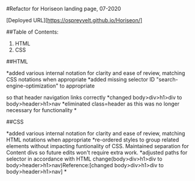 #Refactor for Horiseon landing page, 07-2020

[Deployed URL][https://ospreyvelt.github.io/Horiseon/]

##Table of Contents:
1. HTML
2. CSS 

##HTML

*added various internal notation for clarity and ease of review, matching CSS notations when appropriate
*added missing selector ID "search-engine-optimization" to appropriate <div> so that header navigation links correctly
*changed body>div>h1>div to body>header>h1>nav
*eliminated class=header as this was no longer necessary for functionality
*


##CSS

*added various internal notation for clarity and ease of review, matching HTML notations when appropriate
*re-ordered styles to group related elements without impacting funtionality of CSS. Maintained separation for Content divs so future edits won't require extra work.
*adjusted paths for selector in accordance with HTML change(body>div>h1>div to body>header>h1>nav)Reference:[changed body>div>h1>div to body>header>h1>nav]
*
